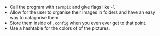 - Call the program with `termpix` and give flags like `-l`
- Allow for the user to organise their images in folders and have an easy way to catagorise them
- Store them inside of `.config` when you even ever get to that point.
- Use a hashtable for the colors of of the pictures.